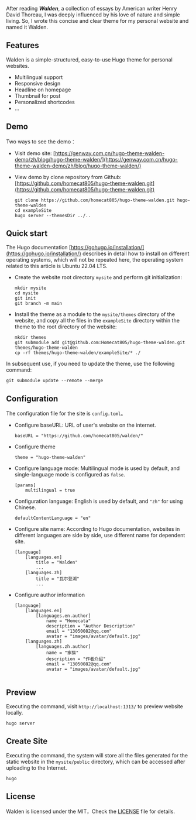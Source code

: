 After reading <i><b>Walden</b></i>, a collection of essays by American writer Henry David Thoreau, I was deeply influenced by his love of nature and simple living. So, I wrote this concise and clear theme for my personal website and named it Walden.

<!--more-->

## Features

Walden is a simple-structured, easy-to-use Hugo theme for personal websites.

- Multilingual support
- Responsive design
- Headline on homepage
- Thumbnail for post
- Personalized shortcodes
- ...

## Demo

Two ways to see the demo：

- Visit demo site: [https://genway.com.cn/hugo-theme-walden-demo/zh/blog/hugo-theme-walden/](https://genway.com.cn/hugo-theme-walden-demo/zh/blog/hugo-theme-walden/)
- View demo by clone repository from Github: [https://github.com/homecat805/hugo-theme-walden.git](https://github.com/homecat805/hugo-theme-walden.git)

    ```
    git clone https://github.com/homecat805/hugo-theme-walden.git hugo-theme-walden
    cd exampleSite
    hugo server --themesDir ../..
    ```

## Quick start

The Hugo documentation [https://gohugo.io/installation/](https://gohugo.io/installation/) describes in detail how to install on different operating systems, which will not be repeated here, the operating system related to this article is Ubuntu 22.04 LTS.

- Create the website root directory `mysite` and perform git initialization:

    ```
    mkdir mysite
    cd mysite
    git init
    git branch -m main
    ```

- Install the theme as a module to the `mysite/themes` directory of the website, and copy all the files in the `exampleSite` directory within the theme to the root directory of the website:

    ```
    mkdir themes
    git submodule add git@github.com:Homecat805/hugo-theme-walden.git themes/hugo-theme-walden
    cp -rf themes/hugo-theme-walden/exampleSite/* ./
    ```

In subsequent use, if you need to update the theme, use the following command:

```
git submodule update --remote --merge
```

## Configuration 

The configuration file for the site is `config.toml`。

- Configure baseURL: URL of user's website on the internet.

    ```
    baseURL = "https://github.com/homecat805/walden/"
    ```

- Configure theme

    ```
    theme = "hugo-theme-walden"
    ```

- Configure language mode: Multilingual mode is used by default, and single-language mode is configured as `false`.

    ```
    [params]
        multilingual = true  
    ```

- Configuration language: English is used by default, and `"zh"` for using Chinese.

    ```
    defaultContentLanguage = "en"
    ```

- Configure site name: According to Hugo documentation, websites in different languages are side by side, use different name for dependent site.

    ```
    [language]
        [languages.en]
            title = "Walden"
            ...
        [languages.zh]
            title = "瓦尔登湖"
            ...
    ```

- Configure author information

    ```
    [language]
        [languages.en]
            [languages.en.author]
                name = "Homecata"
                description = "Author Description"
                email = "13050082@qq.com"
                avatar = "images/avatar/default.jpg"
        [languages.zh]
            [languages.zh.author]
                name = "家猫"
                description = "作者介绍"
                email = "13050082@qq.com"
                avatar = "images/avatar/default.jpg"
 

## Preview

Executing the command, visit `http://localhost:1313/` to preview website locally.

```
hugo server
```

## Create Site

Executing the command, the system will store all the files generated for the static website in the `mysite/public` directory, which can be accessed after uploading to the Internet.

```
hugo
```

## License

Walden is licensed under the MIT，Check the  [LICENSE](https://github.com/homecat805/hugo-theme-walden/blob/master/LICENSE) file for details.
